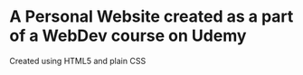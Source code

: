 # A Personal Website created as a part of a WebDev course on Udemy 
Created using HTML5 and plain CSS
